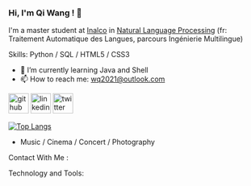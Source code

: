### Hi, I'm Qi Wang ! 👋

I'm a master student at [Inalco](http://www.inalco.fr/) in [Natural Language Processing](https://er-tim.fr/master_2) (fr: Traitement Automatique des Langues, parcours Ingénierie Multilingue)

Skills: Python / SQL / HTML5 / CSS3

- 🌱 I’m currently learning Java and Shell 
- 📫 How to reach me: wq2021@outlook.com 


[<img src='https://cdn.jsdelivr.net/npm/simple-icons@3.0.1/icons/github.svg' alt='github' height='40'>](https://github.com/wq2021)  [<img src='https://cdn.jsdelivr.net/npm/simple-icons@3.0.1/icons/linkedin.svg' alt='linkedin' height='40'>](https://www.linkedin.com/in/https://www.linkedin.com/in/qi-wang-562669bb//)  [<img src='https://cdn.jsdelivr.net/npm/simple-icons@3.0.1/icons/twitter.svg' alt='twitter' height='40'>](https://twitter.com/https://twitter.com/Quutamo7)  

[![Top Langs](https://github-readme-stats.vercel.app/api/top-langs/?username=wq2021)](https://github.com/anuraghazra/github-readme-stats)





- Music / Cinema / Concert / Photography

Contact With Me :


Technology and Tools:
